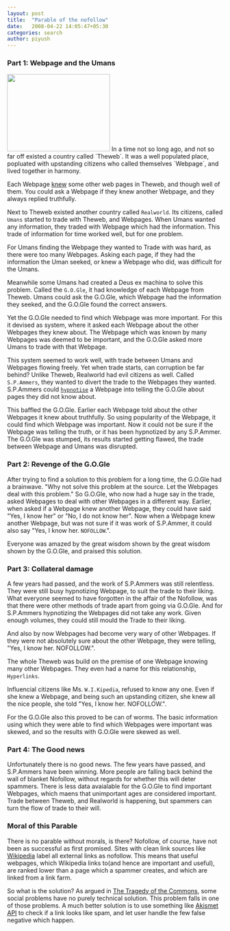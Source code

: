 ```yaml
---
layout: post
title:  "Parable of the nofollow"
date:   2008-04-22 14:05:47+05:30
categories: search
author: piyush
---
```

### Part 1: Webpage and the Umans

<img class="left" src="http://uswaretech.com/blog/wp-content/uploads/2008/04/rel_nof.jpg" alt="" title="rel_nof" width="240" height="180" class="alignnone size-medium wp-image-26" />
In a time not so long ago, and not so far off existed a country called `Theweb`. It was a well populated place, popluated with upstanding citizens who called themselves `Webpage`, and lived together in harmony.

Each Webpage [knew](http://en.wikipedia.org/wiki/Hyperlink) some other web pages in Theweb, and though well of them. You could ask a Webpage if they knew another Webpage, and they always replied truthfully.

Next to Theweb existed another country called `Realworld`. Its citizens, called `Umans` started to trade with Theweb, and Webpages. When Umans wanted any information, they traded with Webpage which had the information. This trade of information for time worked well, but for one problem.

For Umans finding the Webpage they wanted to Trade with was hard, as there were too many Webpages. Asking each page, if they had the information the Uman seeked, or knew a Webpage who did, was difficult for the Umans.

Meanwhile some Umans had created a Deus ex machina to solve this problem. Called the `G.O.Gle`, it had knowledge of each Webpage from Theweb. Umans could ask the G.O.Gle, which Webpage had the information they seeked, and the G.O.Gle found the correct answers.

Yet the G.O.Gle needed to find which Webpage was more important. For this it devised as system, where it asked each Webpage about the other Webpages they knew about. The Webpage which was known by many Webpages was deemed to be important, and the G.O.Gle asked more Umans to trade with that Webpage.

This system seemed to work well, with trade between Umans and Webpages flowing freely. Yet when trade starts, can corruption be far behind? Unlike Theweb, Realworld had evil citizens as well. Called `S.P.Ammers`, they wanted to divert the trade to the Webpages they wanted. S.P.Ammers could [`hypnotise`](http://en.wikipedia.org/wiki/Blog_spam) a Webpage into telling the G.O.Gle about pages they did not know about.

This baffled the G.O.Gle. Earlier each Webpage told about the other Webpages it knew about truthfully. So using popularity of the Webpage, it could find which Webpage was important. Now it could not be sure if the Webpage was telling the truth, or it has been hypnotized by any S.P.Ammer. The G.O.Gle was stumped, its results started getting flawed, the trade between Webpage and Umans was disrupted.

### Part 2: Revenge of the G.O.Gle

After trying to find a solution to this problem for a long time, the G.O.Gle had a brainwave. "Why not solve this problem at the source. Let the Webpages deal with this problem." So G.O.Gle, who now had a huge say in the trade, asked Webpages to deal with other Webpages in a different way. Earlier, when asked if a Webpage knew another Webpage, they could have said "Yes, I know her" or "No, I do not know her". Now when a Webpage knew another Webpage, but was not sure if it was work of S.P.Ammer, it could also say "Yes, I know her. `NOFOLLOW`.".

Everyone was amazed by the great wisdom shown by the great wisdom shown by the G.O.Gle, and praised this solution.

### Part 3: Collateral damage

A few years had passed, and the work of S.P.Ammers was still relentless. They were still busy hypnotizing Webpage, to suit the trade to their liking. What everyone seemed to have forgotten in the affair of the Nofollow, was that there were other methods of trade apart from going via G.O.Gle. And for S.P.Ammers hypnotizing the Webpages did not take any work. Given enough volumes, they could still mould the Trade to their liking.

And also by now Webpages had become very wary of other Webpages. If they were not absolutely sure about the other Webpage, they were telling, "Yes, I know her. NOFOLLOW.".

The whole Theweb was build on the premise of one Webpage knowing many other Webpages. They even had a name for this relationship, `Hyperlinks`.

Influencial citizens like Ms. `W.I.Kipedia`, refused to know any one. Even if she knew a Webpage, and being such an upstanding citizen, she knew all the nice people, she told "Yes, I know her. NOFOLLOW.".

For the G.O.Gle also this proved to be can of worms. The basic information using which they were able to find which Webpages were important was skewed, and so the results with G.O.Gle were skewed as well.

### Part 4: The Good news

Unfortunately there is no good news. The few years have passed, and S.P.Ammers have been winning. More people are falling back behind the wall of blanket Nofollow, without regards for whether this will deter spammers. There is less data avaialable for the G.O.Gle to find important Webpages, which maens that unimportant ages are considered important. Trade between Theweb, and Realworld is happening, but spammers can turn the flow of trade to their will.

### Moral of this Parable

There is no parable without morals, is there? Nofollow, of course, have not been as successful as first promised. Sites with clean link sources like [Wikipedia](http://en.wikipedia.org) label all external links as nofollow. This means that useful webpages, which Wikipedia links to(and hence are important and useful), are ranked lower than a page which a spammer creates, and which are linked from a link farm.

So what is the solution? As argued in [The Tragedy of the Commons](http://www.shirky.com/writings/group_enemy.html), some social problems have no purely technical solution. This problem falls in one of those problems. A much better solution is to use something like [Akismet API](http://akismet.com/development/api/) to check if a link looks like spam, and let user handle the few false negative which happen.

